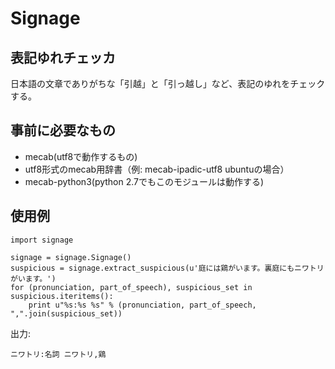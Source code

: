 # Signage

## 表記ゆれチェッカ
日本語の文章でありがちな「引越」と「引っ越し」など、表記のゆれをチェックする。

##  事前に必要なもの

* mecab(utf8で動作するもの)
* utf8形式のmecab用辞書（例: mecab-ipadic-utf8 ubuntuの場合）
* mecab-python3(python 2.7でもこのモジュールは動作する)

## 使用例

```
import signage

signage = signage.Signage()
suspicious = signage.extract_suspicious(u'庭には鶏がいます。裏庭にもニワトリがいます。')
for (pronunciation, part_of_speech), suspicious_set in suspicious.iteritems():
    print u"%s:%s %s" % (pronunciation, part_of_speech, ",".join(suspicious_set))
```

出力:
```
ニワトリ:名詞 ニワトリ,鶏
```
